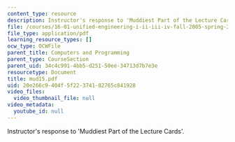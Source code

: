 ```yaml
---
content_type: resource
description: Instructor's response to 'Muddiest Part of the Lecture Cards'.
file: /courses/16-01-unified-engineering-i-ii-iii-iv-fall-2005-spring-2006/20e266c9404f5f22374182765c841928_mud15.pdf
file_type: application/pdf
learning_resource_types: []
ocw_type: OCWFile
parent_title: Computers and Programming
parent_type: CourseSection
parent_uid: 34c4c991-4bb5-d251-50ee-34713d7b7e3e
resourcetype: Document
title: mud15.pdf
uid: 20e266c9-404f-5f22-3741-82765c841928
video_files:
  video_thumbnail_file: null
video_metadata:
  youtube_id: null
---
```

Instructor's response to 'Muddiest Part of the Lecture Cards'.

